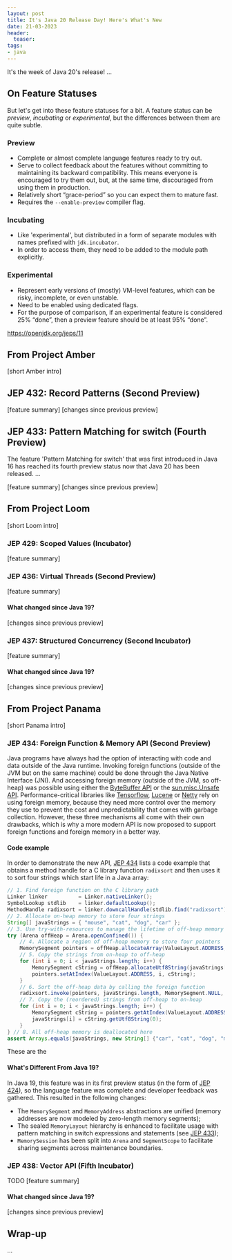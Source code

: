 ```yaml
---
layout: post
title: It's Java 20 Release Day! Here's What's New
date: 21-03-2023
header:
  teaser:
tags: 
- java
---
```


It's the week of Java 20's release! ...

## On Feature Statuses

But let's get into these feature statuses for a bit.
A feature status can be *preview*, *incubating* or *experimental*, but the differences between them are quite subtle.

### Preview

* Complete or almost complete language features ready to try out.
* Serve to collect feedback about the features without committing to maintaining its backward compatibility. This means everyone is encouraged to try them out, but, at the same time, discouraged from using them in production.
* Relatively short “grace-period” so you can expect them to mature fast.
* Requires the `--enable-preview` compiler flag.

### Incubating

* Like 'experimental', but distributed in a form of separate modules with names prefixed with `jdk.incubator`.
* In order to access them, they need to be added to the module path explicitly.

### Experimental

* Represent early versions of (mostly) VM-level features, which can be risky, incomplete, or even unstable. 
* Need to be enabled using dedicated flags.
* For the purpose of comparison, if an experimental feature is considered 25% “done”, then a preview feature should be at least 95% “done”.

<https://openjdk.org/jeps/11>

## From Project Amber

[short Amber intro]

## JEP 432: Record Patterns (Second Preview)

[feature summary]
[changes since previous preview]

## JEP 433: Pattern Matching for switch (Fourth Preview)

The feature 'Pattern Matching for switch' that was first introduced in Java 16 has reached its fourth preview status now that Java 20 has been released.
...

[feature summary]
[changes since previous preview]

## From Project Loom

[short Loom intro]

### JEP 429: Scoped Values (Incubator)

[feature summary]

### JEP 436: Virtual Threads (Second Preview)

[feature summary]

#### What changed since Java 19?

[changes since previous preview]

### JEP 437: Structured Concurrency (Second Incubator)

[feature summary]

#### What changed since Java 19?

[changes since previous preview]

## From Project Panama

[short Panama intro]

### JEP 434: Foreign Function & Memory API (Second Preview)

Java programs have always had the option of interacting with code and data outside of the Java runtime.
Invoking foreign functions (outside of the JVM but on the same machine) could be done through the Java Native Interface (JNI).
And accessing foreign memory (outside of the JVM, so off-heap) was possible using either the [ByteBuffer API](https://docs.oracle.com/en/java/javase/19/docs/api/java.base/java/nio/ByteBuffer.html) or the [sun.misc.Unsafe API](https://github.com/openjdk/jdk/blob/master/src/jdk.unsupported/share/classes/sun/misc/Unsafe.java).
Performance-critical libraries like [Tensorflow](https://github.com/tensorflow/tensorflow), [Lucene](https://lucene.apache.org/) or [Netty](https://netty.io/) rely on using foreign memory, because they need more control over the memory they use to prevent the cost and unpredictability that comes with garbage collection.
However, these three mechanisms all come with their own drawbacks, which is why a more modern API is now proposed to support foreign functions and foreign memory in a better way.

#### Code example

In order to demonstrate the new API, [JEP 434](https://openjdk.org/jeps/434) lists a code example that obtains a method handle for a C library function `radixsort` and then uses it to sort four strings which start life in a Java array:

```java
// 1. Find foreign function on the C library path
Linker linker          = Linker.nativeLinker();
SymbolLookup stdlib    = linker.defaultLookup();
MethodHandle radixsort = linker.downcallHandle(stdlib.find("radixsort"), ...);
// 2. Allocate on-heap memory to store four strings
String[] javaStrings = { "mouse", "cat", "dog", "car" };
// 3. Use try-with-resources to manage the lifetime of off-heap memory
try (Arena offHeap = Arena.openConfined()) {
    // 4. Allocate a region of off-heap memory to store four pointers
    MemorySegment pointers = offHeap.allocateArray(ValueLayout.ADDRESS, javaStrings.length);
    // 5. Copy the strings from on-heap to off-heap
    for (int i = 0; i < javaStrings.length; i++) {
        MemorySegment cString = offHeap.allocateUtf8String(javaStrings[i]);
        pointers.setAtIndex(ValueLayout.ADDRESS, i, cString);
    }
    // 6. Sort the off-heap data by calling the foreign function
    radixsort.invoke(pointers, javaStrings.length, MemorySegment.NULL, '\0');
    // 7. Copy the (reordered) strings from off-heap to on-heap
    for (int i = 0; i < javaStrings.length; i++) {
        MemorySegment cString = pointers.getAtIndex(ValueLayout.ADDRESS, i);
        javaStrings[i] = cString.getUtf8String(0);
    }
} // 8. All off-heap memory is deallocated here
assert Arrays.equals(javaStrings, new String[] {"car", "cat", "dog", "mouse"});  // true
```

These are the 




#### What's Different From Java 19?

In Java 19, this feature was in its first preview status (in the form of [JEP 424](https://openjdk.org/jeps/424)), so the language feature was complete and developer feedback was gathered.
This resulted in the following changes:

* The `MemorySegment` and `MemoryAddress` abstractions are unified (memory addresses are now modeled by zero-length memory segments);
* The sealed `MemoryLayout` hierarchy is enhanced to facilitate usage with pattern matching in switch expressions and statements (see [JEP 433](#jep-433-pattern-matching-for-switch-fourth-preview));
* `MemorySession` has been split into `Arena` and `SegmentScope` to facilitate sharing segments across maintenance boundaries.

### JEP 438: Vector API (Fifth Incubator)

TODO [feature summary]

#### What changed since Java 19?

[changes since previous preview]

## Wrap-up

...
